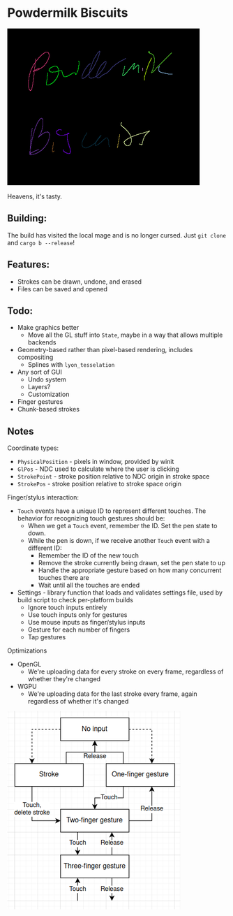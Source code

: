 # Powdermilk Biscuits

![Screenshot of the text "Powdermilk Biscuits" handwritten on a tablet using this program. Each stroke is a different color, and the strokes are rendered using a cubic Bezier interpolator.](pmb.png)

Heavens, it's tasty.

## Building:

The build has visited the local mage and is no longer cursed. Just `git clone` and `cargo b --release`!

## Features:

- Strokes can be drawn, undone, and erased
- Files can be saved and opened

## Todo:

- Make graphics better
  - Move all the GL stuff into `State`, maybe in a way that allows multiple backends
- Geometry-based rather than pixel-based rendering, includes compositing
  - Splines with `lyon_tesselation`
- Any sort of GUI
  - Undo system
  - Layers?
  - Customization
- Finger gestures
- Chunk-based strokes

## Notes

Coordinate types:
- `PhysicalPosition` - pixels in window, provided by winit
- `GlPos` - NDC used to calculate where the user is clicking
- `StrokePoint` - stroke position relative to NDC origin in stroke space
- `StrokePos` - stroke position relative to stroke space origin

Finger/stylus interaction:
- `Touch` events have a unique ID to represent different touches. The behavior for recognizing touch gestures should be:
  - When we get a `Touch` event, remember the ID. Set the pen state to down.
  - While the pen is down, if we receive another `Touch` event with a different ID:
    - Remember the ID of the new touch
    - Remove the stroke currently being drawn, set the pen state to up
    - Handle the appropriate gesture based on how many concurrent touches there are
    - Wait until all the touches are ended
- Settings - library function that loads and validates settings file, used by build script to check per-platform builds
  - Ignore touch inputs entirely
  - Use touch inputs only for gestures
  - Use mouse inputs as finger/stylus inputs
  - Gesture for each number of fingers
  - Tap gestures

Optimizations
- OpenGL
  - We're uploading data for every stroke on every frame, regardless of whether they're changed
- WGPU
  - We're uploading data for the last stroke every frame, again regardless of whether it's changed

![Gesture state diagram](gesture-state.png)
